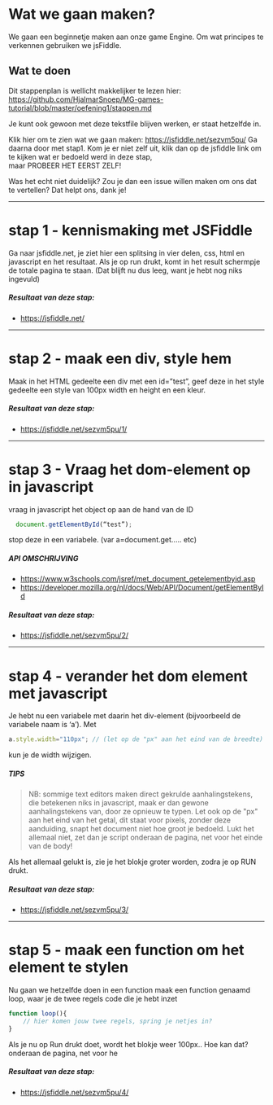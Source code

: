 # Wat we gaan maken?
We gaan een beginnetje maken aan onze game Engine. Om wat principes te verkennen gebruiken we jsFiddle.

## Wat te doen
Dit stappenplan is wellicht makkelijker te lezen hier: 
https://github.com/HjalmarSnoep/MG-games-tutorial/blob/master/oefening1/stappen.md

Je kunt ook gewoon met deze tekstfile blijven werken, er staat hetzelfde in.

Klik hier om te zien wat we gaan maken:  https://jsfiddle.net/sezvm5pu/
Ga daarna door met stap1. Kom je er niet zelf uit, klik dan op de jsfiddle link om te kijken wat er bedoeld werd in deze stap,  
maar PROBEER HET EERST ZELF! 

Was het echt niet duidelijk? Zou je dan een issue willen maken om ons dat te vertellen? Dat helpt ons, dank je!

---
# stap 1 - kennismaking met JSFiddle
Ga naar jsfiddle.net, je ziet hier een splitsing in vier delen, css, html en javascript en het resultaat.
Als je op run drukt, komt in het result schermpje de totale pagina te staan. (Dat blijft nu dus leeg, want je hebt nog niks ingevuld)

##### Resultaat van deze stap:
-  https://jsfiddle.net/

---
# stap 2 - maak een div, style hem
Maak in het HTML gedeelte een div met een id=”test”, geef deze in het style gedeelte een style van 100px width en height en een kleur.
##### Resultaat van deze stap:
- https://jsfiddle.net/sezvm5pu/1/

---
# stap 3 - Vraag het dom-element op in javascript
vraag in javascript het object op aan de hand van de ID 
```js
  document.getElementById(“test”);
```
stop deze in een variabele. (var a=document.get..... etc)

##### API OMSCHRIJVING
 - https://www.w3schools.com/jsref/met_document_getelementbyid.asp
 - https://developer.mozilla.org/nl/docs/Web/API/Document/getElementById

##### Resultaat van deze stap:
- https://jsfiddle.net/sezvm5pu/2/

---
# stap 4 - verander het dom element met javascript
Je hebt nu een variabele met daarin het div-element (bijvoorbeeld de variabele naam is ‘a’).
Met 
```js
a.style.width="110px"; // (let op de "px" aan het eind van de breedte) 
```
kun je de width wijzigen. 

##### TIPS

> NB: sommige text editors maken direct gekrulde aanhalingstekens, die betekenen niks in javascript, maak er dan gewone aanhalingstekens van, door ze opnieuw te typen.
> Let ook op de "px" aan het eind van het getal, dit staat voor pixels, zonder deze aanduiding, snapt het document niet hoe groot je bedoeld.
> Lukt het allemaal niet, zet dan je script onderaan de pagina, net voor het einde van de body!

Als het allemaal gelukt is, zie je het blokje groter worden, zodra je op RUN drukt.

##### Resultaat van deze stap:
- https://jsfiddle.net/sezvm5pu/3/

---
# stap 5 - maak een function om het element te stylen
Nu gaan we hetzelfde doen in een function maak een function genaamd loop, waar je de twee regels code die je hebt inzet 
```js
function loop(){
    // hier komen jouw twee regels, spring je netjes in?
}
```
Als je nu op Run drukt doet, wordt het blokje weer 100px.. Hoe kan dat?
 onderaan de pagina, net voor he

##### Resultaat van deze stap:
- https://jsfiddle.net/sezvm5pu/4/


